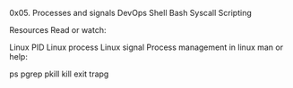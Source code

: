 0x05. Processes and signals
DevOps
Shell
Bash
Syscall
Scripting

Resources
Read or watch:

Linux PID
Linux process
Linux signal
Process management in linux
man or help:

ps
pgrep
pkill
kill
exit
trapg

